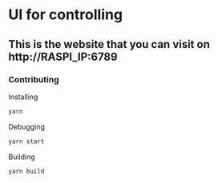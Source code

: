 # UI for controlling
## This is the website that you can visit on http://RASPI_IP:6789

### Contributing
Installing
```bash
yarn
```

Debugging
```bash
yarn start
```

Building
```bash
yarn build
```
